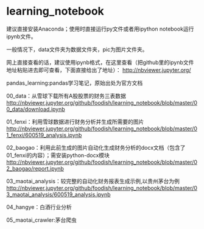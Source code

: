 # learning_notebook
建议直接安装Anaconda；使用时直接运行py文件或者用ipython notebook运行ipynb文件。

一般情况下，data文件夹为数据文件夹，pic为图片文件夹。

网上直接查看的话，建议使用ipynb格式，在这里查看（把github里的ipynb文件地址粘贴进去即可查看，下面直接给出了地址）：
http://nbviewer.jupyter.org/

pandas_learning:pandas学习笔记，原始出处为官方文档

00_data：从雪球下载所有A股股票的财务三表数据
http://nbviewer.jupyter.org/github/foodish/learning_notebook/blob/master/00_data/download.ipynb

01_fenxi：利用雪球数据进行财务分析并生成所需要的图片
http://nbviewer.jupyter.org/github/foodish/learning_notebook/blob/master/01_fenxi/600519_analysis.ipynb

02_baogao：利用此前生成的图片自动化生成财务分析的docx文档（包含了01_fenxi的内容）；需安装python-docx模块
http://nbviewer.jupyter.org/github/foodish/learning_notebook/blob/master/02_baogao/report.ipynb

03_maotai_analysis：较完整的自动化财务报表生成示例,以贵州茅台为例
http://nbviewer.jupyter.org/github/foodish/learning_notebook/blob/master/03_maotai_analysis/600519_analysis.ipynb

04_hangye：白酒行业分析

05_maotai_crawler:茅台爬虫
